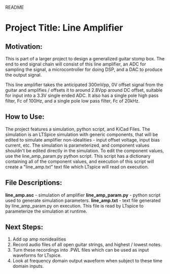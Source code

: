 README


# Project Title: Line Amplifier

## Motivation:

This is part of a larger project to design a generalized guitar stomp box.
The end to end signal chain will consist of this line amplifier, an ADC for sampling the signal, a microcontroller for doing DSP, and a DAC to produce the output signal.

This line amplifier takes the anticipated 300mVpp, 0V offset signal from the guitar and amplifies / offsets it to around 2.8Vpp around DC offset, suitable for input into a 3.3V single ended ADC.  It also has a single pole high pass filter, Fc of 100Hz, and a single pole low pass filter, Fc of 20kHz.  

## How to Use:

The project features a simulation, python script, and KiCad Files.  The simulation is an LTSpice simulation with generic components, that will be edited to simulate amplifier non-idealities - input offset voltage, input bias current, etc.  The simulation is parameterized, and component values shouldn't be edited directly in the simulation.  To edit the component values, use the line_amp_param.py python script. This script has a dictionary containing all of the component values, and execution of this script will create a "line_amp.txt" text file which LTspice will read on execution.

## File Descriptions:
**line_amp.asc** - simulation of amplifier
**line_amp_param.py** - python script used to generate simulation parameters. 
**line_amp.txt** - text file generated by line_amp_param.py on execution. This file is read by LTspice to parameterize the simulation at runtime. 

## Next Steps:
1. Add op amp nonidealities
2. Record audio files of all open guitar strings, and highest / lowest notes.
3. Turn these recordings into .PWL files which can be used as input waveforms for LTspice.
4. Look at frequency domain output waveform when subject to these time domain inputs. 
